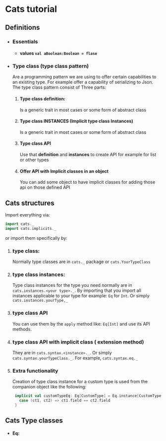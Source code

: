 # Cats tutorial

## Definitions
* ### Essentials
  * #### values `val aBoolean:Boolean = flase` 
* ### Type class (type class pattern)
  Are a programming pattern we are using to offer certain capabilities to an existing type.
  For example offer a capability of serializing to Json. The type class pattern consist of
  Three parts:
  1. #### Type class definition: 
     Is a generic trait in most cases or some form of abstract class
  2. #### Type class INSTANCES (Implicit type class Instances)
     Is a generic trait in most cases or some form of abstract class
  3. #### Type class API 
     Use that **definition** and **instances** to create API for example for list or other types
  4. #### Offer API with Implicit classes in an object
     You can add some object to have implicit classes for adding those api on those defined API
## Cats structures
Import everything via:
```scala
import cats._
import cats.implicits._
``` 
or import them specifically by:
  1. ### type class: 
     Normally type classes are in `cats._` package or `cats.YourTypeClass`
  2. ### type class instances:
     Type class instances for the type you need normally are in `cats.instances.<your type>._`.
     By importing that you import all instances applicable to your type for example: `Eq` for `Int`.
     Or simply `cats.instances.yourType,_`
  3. ### type class API
     You can use them by the `apply` method like: `Eq[Int]` and use its API methods.
  4. ### type class API with implicit class ( extension method)
     They are in `cats.syntax.<instance>._`. Or simply 
     `cats.syntax.yourTypeClass._`. For example, `cats.syntax.eq._`
  6. ### Extra functionality
     Creation of type class instance for a custom type is used from 
     the companion object like the following:
     ```scala
      implicit val customTypeEq: Eq[CustomType] = Eq.instance[CustomType] {
        case (ct1, ct2) => ct1.field == ct2.field
      }
     ```

## Cats Type classes
  * #### Eq:
    
